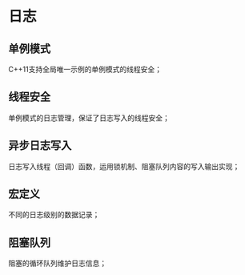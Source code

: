 # 日志

## 单例模式
C++11支持全局唯一示例的单例模式的线程安全；

## 线程安全
单例模式的日志管理，保证了日志写入的线程安全；

## 异步日志写入
日志写入线程（回调）函数，运用锁机制、阻塞队列内容的写入输出实现；

## 宏定义
不同的日志级别的数据记录；

## 阻塞队列
阻塞的循环队列维护日志信息；